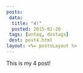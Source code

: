 ```yaml
---
posts:
 data:
  title: "4!"
  posted: 2015-02-20
 tags: [untag, dostags]
 dest: post4.html
layout: <%= postsLayout %>
---
```


This is my 4 post!